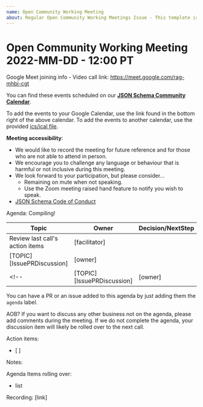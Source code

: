 ```yaml
---
name: Open Community Working Meeting
about: Regular Open Community Working Meetings Issue - This template is for those setting up an OCWM only.
---
```


# Open Community Working Meeting 2022-MM-DD - 12:00 PT

Google Meet joining info - Video call link: https://meet.google.com/rag-mhbi-cgt

You can find these events scheduled on our **[JSON Schema Community Calendar](https://calendar.google.com/calendar/u/0/embed?src=info@json-schema.org)**.

To add the events to your Google Calendar, use the link found in the bottom right of the above calendar.
To add the events to another calendar, use the provided [ics/ical file](https://calendar.google.com/calendar/ical/info%40json-schema.org/public/basic.ics).

**Meeting accessibility**:
- We would like to record the meeting for future reference and for those who are not able to attend in person. 
- We encourage you to challenge any language or behaviour that is harmful or not inclusive during this meeting. 
- We look forward to your participation, but please consider... 
  - Remaining on mute when not speaking. 
  - Use the Zoom meeting raised hand feature to notify you wish to speak. 
- [JSON Schema Code of Conduct](https://github.com/json-schema-org/.github/blob/main/CODE_OF_CONDUCT.md)

Agenda: Compiling!

| Topic | Owner | Decision/NextStep |
| -- | -- | -- |
| Review last call's action items  | [facilitator] |
| [TOPIC] [IssuePRDiscussion] | [owner] |
<!-- | [TOPIC] [IssuePRDiscussion] | [owner] | -->

You can have a PR or an issue added to this agenda by just adding them the `agenda` label.

AOB?
If you want to discuss any other business not on the agenda, please add comments during the meeting.
If we do not complete the agenda, your discussion item will likely be rolled over to the next call.

Action items:
- [ ]

Notes:

Agenda Items rolling over:
- list

Recording: [link]
